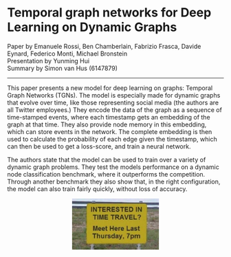 # Temporal graph networks for Deep Learning on Dynamic Graphs
Paper by Emanuele Rossi, Ben Chamberlain, Fabrizio Frasca, Davide Eynard, Federico Monti, Michael Bronstein  
Presentation by Yunming Hui  
Summary by Simon van Hus (6147879)

---

This paper presents a new model for deep learning on graphs: Temporal Graph Networks (TGNs).
The model is especially made for dynamic graphs that evolve over time, like those representing social media (the authors are all Twitter employees.)
They encode the data of the graph as a sequence of time-stamped events, where each timestamp gets an embedding of the graph at that time.
They also provide node memory in this embedding, which can store events in the network.
The complete embedding is then used to calculate the probability of each edge given the timestamp, which can then be used to get a loss-score, and train a neural network.

The authors state that the model can be used to train over a variety of dynamic graph problems.
They test the models performance on a dynamic node classification benchmark, where it outperforms the competition.
Through another benchmark they also show that, in the right configuration, the model can also train fairly quickly, without loss of accuracy.

<img
    src="./memes/time travel.jpeg"
    style="width: 40%; margin-left: 30%" />